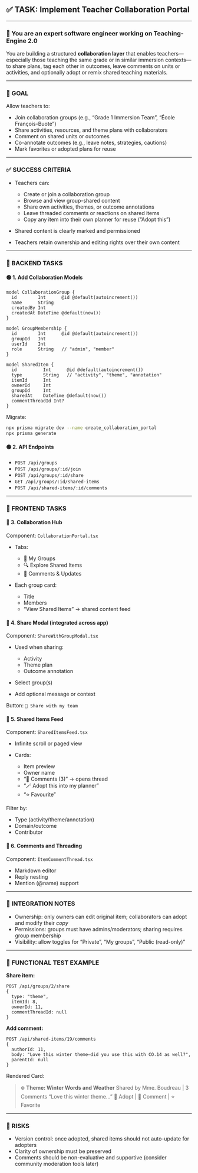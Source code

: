 ## ✅ TASK: Implement Teacher Collaboration Portal

---

### 🧠 You are an expert software engineer working on Teaching-Engine 2.0

You are building a structured **collaboration layer** that enables teachers—especially those teaching the same grade or in similar immersion contexts—to share plans, tag each other in outcomes, leave comments on units or activities, and optionally adopt or remix shared teaching materials.

---

### 🔹 GOAL

Allow teachers to:

- Join collaboration groups (e.g., “Grade 1 Immersion Team”, “École François-Buote”)
- Share activities, resources, and theme plans with collaborators
- Comment on shared units or outcomes
- Co-annotate outcomes (e.g., leave notes, strategies, cautions)
- Mark favorites or adopted plans for reuse

---

### ✅ SUCCESS CRITERIA

- Teachers can:

  - Create or join a collaboration group
  - Browse and view group-shared content
  - Share own activities, themes, or outcome annotations
  - Leave threaded comments or reactions on shared items
  - Copy any item into their own planner for reuse (“Adopt this”)

- Shared content is clearly marked and permissioned
- Teachers retain ownership and editing rights over their own content

---

### 🔧 BACKEND TASKS

#### 🟢 1. Add Collaboration Models

```prisma
model CollaborationGroup {
  id        Int      @id @default(autoincrement())
  name      String
  createdBy Int
  createdAt DateTime @default(now())
}

model GroupMembership {
  id        Int      @id @default(autoincrement())
  groupId   Int
  userId    Int
  role      String   // "admin", "member"
}

model SharedItem {
  id          Int      @id @default(autoincrement())
  type        String   // "activity", "theme", "annotation"
  itemId      Int
  ownerId     Int
  groupId     Int
  sharedAt    DateTime @default(now())
  commentThreadId Int?
}
```

Migrate:

```bash
npx prisma migrate dev --name create_collaboration_portal
npx prisma generate
```

#### 🟢 2. API Endpoints

- `POST /api/groups`
- `POST /api/groups/:id/join`
- `POST /api/groups/:id/share`
- `GET /api/groups/:id/shared-items`
- `POST /api/shared-items/:id/comments`

---

### 🎨 FRONTEND TASKS

#### 🔵 3. Collaboration Hub

Component: `CollaborationPortal.tsx`

- Tabs:

  - 📂 My Groups
  - 🔍 Explore Shared Items
  - 💬 Comments & Updates

- Each group card:

  - Title
  - Members
  - “View Shared Items” → shared content feed

#### 🔵 4. Share Modal (integrated across app)

Component: `ShareWithGroupModal.tsx`

- Used when sharing:

  - Activity
  - Theme plan
  - Outcome annotation

- Select group(s)
- Add optional message or context

Button: `🔗 Share with my team`

#### 🔵 5. Shared Items Feed

Component: `SharedItemsFeed.tsx`

- Infinite scroll or paged view
- Cards:

  - Item preview
  - Owner name
  - “💬 Comments (3)” → opens thread
  - “🪄 Adopt this into my planner”
  - “⭐ Favourite”

Filter by:

- Type (activity/theme/annotation)
- Domain/outcome
- Contributor

#### 🔵 6. Comments and Threading

Component: `ItemCommentThread.tsx`

- Markdown editor
- Reply nesting
- Mention (@name) support

---

### 🔗 INTEGRATION NOTES

- Ownership: only owners can edit original item; collaborators can adopt and modify their _copy_
- Permissions: groups must have admins/moderators; sharing requires group membership
- Visibility: allow toggles for “Private”, “My groups”, “Public (read-only)”

---

### 🧪 FUNCTIONAL TEST EXAMPLE

**Share item:**

```http
POST /api/groups/2/share
{
  type: "theme",
  itemId: 8,
  ownerId: 11,
  commentThreadId: null
}
```

**Add comment:**

```http
POST /api/shared-items/19/comments
{
  authorId: 11,
  body: "Love this winter theme—did you use this with CO.14 as well?",
  parentId: null
}
```

Rendered Card:

> ❄️ **Theme: Winter Words and Weather**
> Shared by Mme. Boudreau | 3 Comments
> “Love this winter theme…”
> 🔄 Adopt | 💬 Comment | ⭐ Favorite

---

### 🚩 RISKS

- Version control: once adopted, shared items should not auto-update for adopters
- Clarity of ownership must be preserved
- Comments should be non-evaluative and supportive (consider community moderation tools later)
